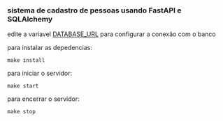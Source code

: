 ### sistema de cadastro de pessoas usando FastAPI e SQLAlchemy

edite a variavel [DATABASE_URL](db_config.py) para configurar a conexão com o banco

para instalar as depedencias:

```
make install
```

para iniciar o servidor:

```
make start
```

para encerrar o servidor:

```
make stop
```
